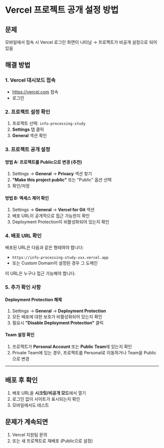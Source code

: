 # Vercel 프로젝트 공개 설정 방법

## 문제
모바일에서 접속 시 Vercel 로그인 화면이 나타남 → 프로젝트가 비공개 설정으로 되어 있음

## 해결 방법

### 1. Vercel 대시보드 접속
- https://vercel.com 접속
- 로그인

### 2. 프로젝트 설정 확인
1. 프로젝트 선택: `info-processing-study`
2. **Settings** 탭 클릭
3. **General** 섹션 확인

### 3. 프로젝트 공개 설정

#### 방법 A: 프로젝트를 Public으로 변경 (추천)
1. Settings → **General** → **Privacy** 섹션 찾기
2. **"Make this project public"** 또는 "Public" 옵션 선택
3. 확인/저장

#### 방법 B: 액세스 제어 확인
1. Settings → **General** → **Vercel for Git** 섹션
2. 배포 URL이 공개적으로 접근 가능한지 확인
3. Deployment Protection이 비활성화되어 있는지 확인

### 4. 배포 URL 확인
배포된 URL은 다음과 같은 형태여야 합니다:
- `https://info-processing-study-xxx.vercel.app`
- 또는 Custom Domain이 설정된 경우 그 도메인

이 URL은 누구나 접근 가능해야 합니다.

### 5. 추가 확인 사항

#### Deployment Protection 해제
1. Settings → **General** → **Deployment Protection**
2. 모든 배포에 대한 보호가 비활성화되어 있는지 확인
3. 필요시 **"Disable Deployment Protection"** 클릭

#### Team 설정 확인
1. 프로젝트가 **Personal Account** 또는 **Public Team**에 있는지 확인
2. Private Team에 있는 경우, 프로젝트를 Personal로 이동하거나 Team을 Public으로 변경

---

## 배포 후 확인

1. 배포 URL을 **시크릿/비공개 모드**에서 열기
2. 로그인 없이 사이트가 표시되는지 확인
3. 모바일에서도 테스트

## 문제가 계속되면

1. Vercel 지원팀 문의
2. 또는 새 프로젝트로 재배포 (Public으로 설정)

